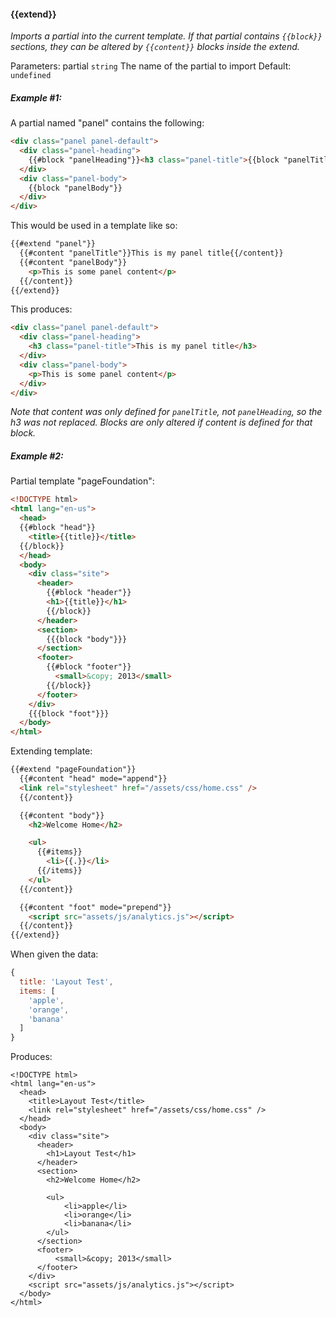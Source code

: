 #### \{{extend}}
_Imports a partial into the current template. If that partial contains `{{block}}` sections, they can be altered by `{{content}}` blocks inside the extend._

Parameters: partial `string` The name of the partial to import
Default: `undefined`



##### Example #1:

A partial named "panel" contains the following:

```html
<div class="panel panel-default">
  <div class="panel-heading">
    {{#block "panelHeading"}}<h3 class="panel-title">{{block "panelTitle"}}</h3>{{/block}}
  </div>
  <div class="panel-body">
    {{block "panelBody"}}
  </div>
</div>
```

This would be used in a template like so:

```html
{{#extend "panel"}}
  {{#content "panelTitle"}}This is my panel title{{/content}}
  {{#content "panelBody"}}
    <p>This is some panel content</p>
  {{/content}}
{{/extend}}
```

This produces:

```html
<div class="panel panel-default">
  <div class="panel-heading">
    <h3 class="panel-title">This is my panel title</h3>
  </div>
  <div class="panel-body">
    <p>This is some panel content</p>
  </div>
</div>
```

_Note that content was only defined for `panelTitle`, not `panelHeading`, so the h3 was not replaced.  Blocks are only altered if content is defined for that block._

##### Example #2:

Partial template "pageFoundation":

```html
<!DOCTYPE html>
<html lang="en-us">
  <head>
  {{#block "head"}}
    <title>{{title}}</title>
  {{/block}}
  </head>
  <body>
    <div class="site">
      <header>
        {{#block "header"}}
        <h1>{{title}}</h1>
        {{/block}}
      </header>
      <section>
        {{{block "body"}}}
      </section>
      <footer>
        {{#block "footer"}}
          <small>&copy; 2013</small>
        {{/block}}
      </footer>
    </div>
    {{{block "foot"}}}
  </body>
</html>
```

Extending template:

```html
{{#extend "pageFoundation"}}
  {{#content "head" mode="append"}}
  <link rel="stylesheet" href="/assets/css/home.css" />
  {{/content}}

  {{#content "body"}}
    <h2>Welcome Home</h2>

    <ul>
      {{#items}}
        <li>{{.}}</li>
      {{/items}}
    </ul>
  {{/content}}

  {{#content "foot" mode="prepend"}}
    <script src="assets/js/analytics.js"></script>
  {{/content}}
{{/extend}}
```

When given the data:

```js
{
  title: 'Layout Test',
  items: [
    'apple',
    'orange',
    'banana'
  ]
}
```

Produces:

```
<!DOCTYPE html>
<html lang="en-us">
  <head>
    <title>Layout Test</title>
    <link rel="stylesheet" href="/assets/css/home.css" />
  </head>
  <body>
    <div class="site">
      <header>
        <h1>Layout Test</h1>
      </header>
      <section>
        <h2>Welcome Home</h2>

        <ul>
            <li>apple</li>
            <li>orange</li>
            <li>banana</li>
        </ul>
      </section>
      <footer>
          <small>&copy; 2013</small>
      </footer>
    </div>
    <script src="assets/js/analytics.js"></script>
  </body>
</html>
```